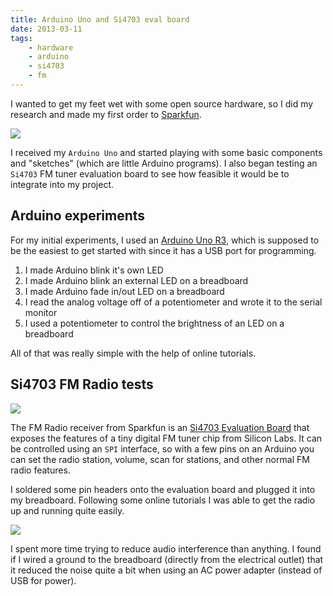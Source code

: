 ```yaml
---
title: Arduino Uno and Si4703 eval board
date: 2013-03-11
tags:
    - hardware
    - arduino
    - si4703
    - fm
---
```


I wanted to get my feet wet with some open source hardware, so I did my research and made my first order to [Sparkfun](http://sparkfun.com).

![](/pictures/2012/ArduinoUnoSmd/ArduinoUnoSmd-medium.jpg)

I received my `Arduino Uno` and started playing with some basic components and "sketches" (which are little Arduino programs).  I also began testing an `Si4703` FM tuner evaluation board to see how feasible it would be to integrate into my project.

<!-- more -->

## Arduino experiments ##

For my initial experiments, I used an [Arduino Uno R3](https://www.sparkfun.com/products/11021), which is supposed to be the easiest to get started with since it has a USB port for programming.

1. I made Arduino blink it's own LED
1. I made Arduino blink an external LED on a breadboard
1. I made Arduino fade in/out LED on a breadboard
1. I read the analog voltage off of a potentiometer and wrote it to the serial monitor
1. I used a potentiometer to control the brightness of an LED on a breadboard

All of that was really simple with the help of online tutorials.

## Si4703 FM Radio tests ##

![](/pictures/2012/si4703-eval-board/si4703-eval-board-medium.jpg)

The FM Radio receiver from Sparkfun is an [Si4703 Evaluation Board](https://www.sparkfun.com/products/10663) that exposes the features of a tiny digital FM tuner chip from Silicon Labs.  It can be controlled using an `SPI` interface, so with a few pins on an Arduino you can set the radio station, volume, scan for stations, and other normal FM radio features.

I soldered some pin headers onto the evaluation board and plugged it into my breadboard.  Following some online tutorials I was able to get the radio up and running quite easily.

![](/pictures/2013/arduino-si4703-test-1/arduino-si4703-test-1-medium.jpg)

I spent more time trying to reduce audio interference than anything. I found if I wired a ground to the breadboard (directly from the electrical outlet) that it reduced the noise quite a bit when using an AC power adapter (instead of USB for power).